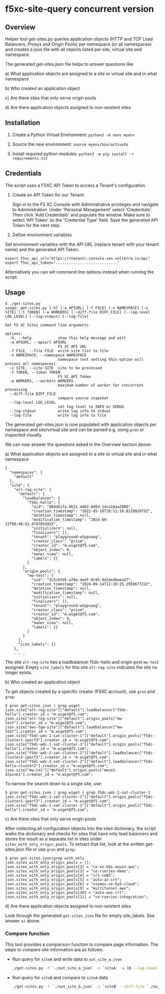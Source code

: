 # f5xc-site-query concurrent version

## Overview

Helper tool get-sites.py queries application objects (HTTP and TCP Load Balancers, Proxys and Origin Pools) per namespace
(or all namespaces) and creates a json file with all objects listed per site, virtual site and namespace.

The generated get-sites.json file helps to answer questions like

a) What application objects are assigned to a site or virtual site and in what namespace

b) Who created an application object

c) Are there sites that only serve origin pools

d) Are there application objects assigned to non-existent sites

## Installation

1. Create a Python Virtual Environment:
   `python3 -m venv myenv`

2. Source the new environment:
    `source myenv/bin/activate`

3. Install required python modules:
   `python3 -m pip install -r requirements.txt`

## Credentials

The script uses a F5XC API Token to access a Tenant's configuration.

1. Create an API Token for our Tenant:

   Sign in to the F5 XC Console with Administrative privileges and navigate to Administration. Under 'Personal Management' select 'Credentials'. 
   Then click 'Add Credentials' and populate the window. Make sure to select 'API Token' as the 'Credential Type' field. Save the generated API Token for the next step.

2. Define environment variables

Set environment variables with the API URL (replace tenant with your tenant name) and the generated API Token. 

```
export f5xc_api_url="https://<tenant>.console.ves.volterra.io/api"
export f5xc_api_token="............................"
```

Alternatively you can set command line options instead when running the script.


## Usage

```
$ ./get-sites.py 
usage: get-sites.py [-h] [-a APIURL] [-f FILE] [-n NAMESPACE] [-s SITE] [-t TOKEN] [-w WORKERS] [--diff-file DIFF_FILE] [--log-level LOG_LEVEL] [--log-stdout] [--log-file]

Get F5 XC Sites command line arguments

options:
  -h, --help            show this help message and exit
  -a APIURL, --apiurl APIURL
                        F5 XC API URL
  -f FILE, --file FILE  write site list to file
  -n NAMESPACE, --namespace NAMESPACE
                        namespace (not setting this option will process all namespaces)
  -s SITE, --site SITE  site to be processed
  -t TOKEN, --token TOKEN
                        F5 XC API Token
  -w WORKERS, --workers WORKERS
                        maximum number of worker for concurrent processing
  --diff-file DIFF_FILE
                        compare source snapshot
  --log-level LOG_LEVEL
                        set log level to INFO or DEBUG
  --log-stdout          write log info to stdout
  --log-file            write log info to file

```

The generated get-sites.json is now populated with application objects per namespace and site/virtual site and can be parsed
e.g. using `gron` or inspected visually.

We can now answer the questions asked in the Overview section above:

a) What application objects are assigned to a site or virtual site and in what namespace

```
{
  "namespaces": [
    "default"
  ],
  "site": {
    "alt-reg-site": {
      "default": {
        "loadbalancer": {
          "f5dc-hello": {
            "uid": "869d61fa-0b21-4482-8d8d-14ca18aa2880",
            "creation_timestamp": "2022-05-10T10:11:18.812992075Z",
            "deletion_timestamp": null,
            "modification_timestamp": "2024-09-12T08:48:52.478785492Z",
            "initializers": null,
            "finalizers": [],
            "tenant": "playground-wtppvaog",
            "creator_class": "prism",
            "creator_id": "m.wiget@f5.com",
            "object_index": 0,
            "owner_view": null,
            "labels": {}
          }
        },
        "origin_pools": {
          "mw-test": {
            "uid": "3c5cb595-a78a-4edf-9c95-9d3dedbeea37",
            "creation_timestamp": "2024-09-14T12:20:25.295967722Z",
            "deletion_timestamp": null,
            "modification_timestamp": null,
            "initializers": null,
            "finalizers": [],
            "tenant": "playground-wtppvaog",
            "creator_class": "prism",
            "creator_id": "m.wiget@f5.com",
            "object_index": 0,
            "owner_view": null,
            "labels": {}
          }
        }
      },
      "site_labels": {}
    },
    . . .
```

The site `alt-reg-site` has a loadbalancer f5dc-hello and origin pool `mw-test` assigned. Empty `site_labels` for this 
site `alt-reg-site` indicates the site no longer exists.

b) Who created an application object

To get objects created by a specific creator (F5XC account), use `gron` and `grep`:

```
$ gron get-sites.json | grep wiget
json.site["alt-reg-site"]["default"].loadbalancer["f5dc-hello"].creator_id = "m.wiget@f5.com";
json.site["alt-reg-site"]["default"].origin_pools["mw-test"].creator_id = "m.wiget@f5.com";
json.site["aws-tgw-site"]["default"].loadbalancer["mw-test"].creator_id = "m.wiget@f5.com";
json.site["f5dc-wdc-1-sat-cluster-1"]["default"].origin_pools["f5dc-cluster1-iperf3"].creator_id = "m.wiget@f5.com";
json.site["f5dc-wdc-1-sat-cluster-1"]["default"].origin_pools["f5dc-hello"].creator_id = "m.wiget@f5.com";
json.site["f5dc-wdc-2-sat-cluster-2"]["default"].loadbalancer["f5dc-cluster2-iperf3"].creator_id = "m.wiget@f5.com";
json.site["f5dc-wdc-2-sat-cluster-2"]["default"].loadbalancer["f5dc-hello-cluster2"].creator_id = "m.wiget@f5.com";
json.site["mw-ce1"]["default"].origin_pools["mwce1-alpine1"].creator_id = "m.wiget@f5.com";
```

To narrow the search down to a single site, use:

```
$ gron get-sites.json | grep wiget | grep f5dc-wdc-1-sat-cluster-1
json.site["f5dc-wdc-1-sat-cluster-1"]["default"].origin_pools["f5dc-cluster1-iperf3"].creator_id = "m.wiget@f5.com";
json.site["f5dc-wdc-1-sat-cluster-1"]["default"].origin_pools["f5dc-hello"].creator_id = "m.wiget@f5.com";
```

c) Are there sites that only serve origin pools

After collecting all configuration objects into the sites dictionary, the script walks the dictionary and checks
for sites that have only load balancers and stores the result as a separate list in sites under `sites_with_only_origin_pools`.
To extract that list, look at the written get-sites.json file or use `gron` and `grep`:

```
$ gron get-sites.json|grep with_only
json.sites_with_only_origin_pools = [];
json.sites_with_only_origin_pools[2] = "ce-on-k8s-aswin-aws";
json.sites_with_only_origin_pools[3] = "ce-rseries-demo";
json.sites_with_only_origin_pools[4] = "crt-ce05";
json.sites_with_only_origin_pools[5] = "auto-az-crt";
json.sites_with_only_origin_pools[6] = "cosmos-ce-hyd-cloud";
json.sites_with_only_origin_pools[9] = "multitunnel-aws";
json.sites_with_only_origin_pools[10] = "auto-aws-crt";
json.sites_with_only_origin_pools[11] = "ce-rseries-integration";
```

d) Are there application objects assigned to non-existent sites

Look through the generated `get-sites.json` file for empty site_labels. See answer `a)` above.

### Compare function

This tool provides a comparison function to compare page information. 
The steps to compare site information are as follows:


- Run query for `siteA` and write data to `out_site_a.json`
    ```bash
    ./get-sites.py -f `./out_site_a_json` -s `siteA` -w 16 --log-level INFO --log-stdout
    ```
- Run query for `siteB` and compare to `siteA` data
    ```bash
    ./get-sites.py -f `./out_site_b.json` -s `siteB` --diff-file `./ou_site_a_json` -w 16 --log-level INFO --log-stdout
    ``` 
